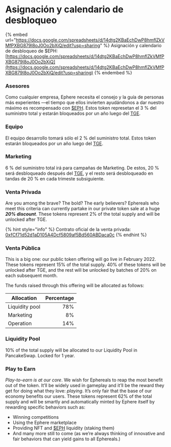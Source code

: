 # Asignación y calendario de desbloqueo

{% embed url="https://docs.google.com/spreadsheets/d/14dtg2KBaEchDwP8hmflZkVMfPXBG879l8oJ0Oo2bXiQ/edit?usp=sharing" %}
Asignación y calendario de desbloqueo de $EPH: [https://docs.google.com/spreadsheets/d/14dtg2KBaEchDwP8hmflZkVMfPXBG879l8oJ0Oo2bXiQ](https://docs.google.com/spreadsheets/d/14dtg2KBaEchDwP8hmflZkVMfPXBG879l8oJ0Oo2bXiQ/edit?usp=sharing)
{% endembed %}

### Asesores <a href="#13df" id="13df"></a>

Como cualquier empresa, Ephere necesita el consejo y la guía de personas más experientes —el tiempo que ellos invierten ayudándonos a dar nuestro máximo es recompensado con [$EPH](usdeph.md). Estos token represetan el 3 % del suministro total y estarán bloqueados por un año luego del [TGE](https://decrypt.co/resources/token-generation-events-what-are-they-guide).

### Equipo <a href="#5e49" id="5e49"></a>

El equipo desarrollo tomará sólo el 2 % del suministro total. Estos token estarán bloqueados por un año luego del [TGE](https://decrypt.co/resources/token-generation-events-what-are-they-guide).

### Marketing

6 % del suministro total irá para campañas de Marketing. De estos, 20 % será desbloqueado después del [TGE](https://decrypt.co/resources/token-generation-events-what-are-they-guide), y el resto será desbloqueado en tandas de 20 % en cada trimeste subsiguiente.

### Venta Privada <a href="#9119" id="9119"></a>

Are you among the brave? The bold? The early believers? Ephereals who meet this criteria can currently partake in our private token sale at a huge _**20% discount**_. These tokens represent 2% of the total supply and will be unlocked after TGE.

{% hint style="info" %}
Contrato oficial de la venta privada: [0xfCf71d52d1aD105A4Dcf5809af5Bd560ABDaca0c](https://bscscan.com/token/0xfCf71d52d1aD105A4Dcf5809af5Bd560ABDaca0c)
{% endhint %}

### Venta Pública <a href="#e0ef" id="e0ef"></a>

This is a big one: our public token offering will go live in February 2022. These tokens represent 15% of the total supply. 40% of these tokens will be unlocked after TGE, and the rest will be unlocked by batches of 20% on each subsequent month.

The funds raised through this offering will be allocated as follows:

| Allocation     | Percentage |
| -------------- | ---------: |
| Liquidity pool |        78% |
| Marketing      |         8% |
| Operation      |        14% |

### Liquidity Pool <a href="#e0ef" id="e0ef"></a>

10% of the total supply will be allocated to our Liquidity Pool in PancakeSwap. Locked for 1 year.

### Play to Earn <a href="#3875" id="3875"></a>

_Play-to-earn is at our core_. We wish for Ephereals to reap the most benefit out of the token. It’ll be widely used in gameplay and it’ll be the reward they get for doing what they love: _playing_. It’s only fair that the base of our economy benefits our users. These tokens represent 62% of the total supply and will be smartly and automatically minted by Ephere itself by rewarding specific behaviors such as:

* Winning competitions
* Using the Ephere marketplace
* Providing NFT and [$EPH](usdeph.md) liquidity (staking them)
* And many more still to come (as we’re always thinking of innovative and fair behaviors that can yield gains to all Ephereals.)
